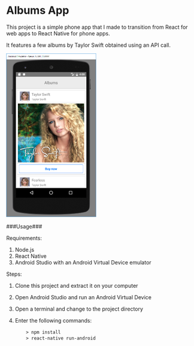 # Albums App

This project is a simple phone app that I made to transition from React for web apps to React Native for phone apps.

It features a few albums by Taylor Swift obtained using an API call.

<img src="screenshots/screenshot1.png" width="240">

###Usage###

Requirements:

1. Node.js
2. React Native
3. Android Studio with an Android Virtual Device emulator

Steps:

1. Clone this project and extract it on your computer
2. Open Android Studio and run an Android Virtual Device
3. Open a terminal and change to the project directory
4. Enter the following commands:

	```
		> npm install
		> react-native run-android
	```
